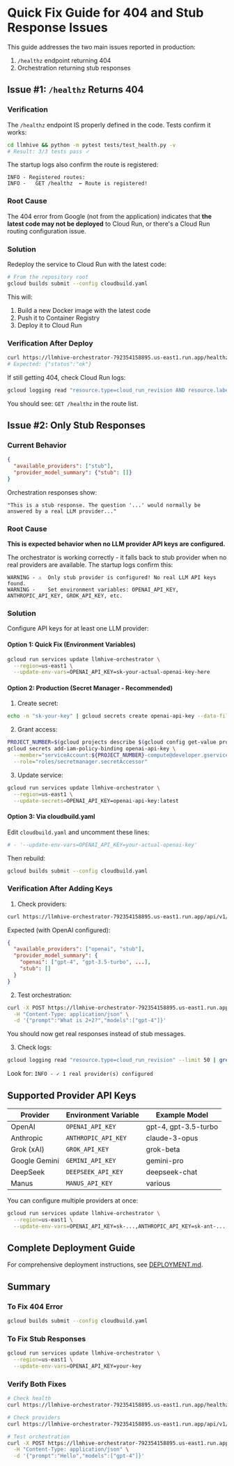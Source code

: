 # Quick Fix Guide for 404 and Stub Response Issues

This guide addresses the two main issues reported in production:
1. `/healthz` endpoint returning 404
2. Orchestration returning stub responses

## Issue #1: `/healthz` Returns 404

### Verification

The `/healthz` endpoint IS properly defined in the code. Tests confirm it works:

```bash
cd llmhive && python -m pytest tests/test_health.py -v
# Result: 3/3 tests pass ✓
```

The startup logs also confirm the route is registered:
```
INFO - Registered routes:
INFO -   GET /healthz  ← Route is registered!
```

### Root Cause

The 404 error from Google (not from the application) indicates that **the latest code may not be deployed** to Cloud Run, or there's a Cloud Run routing configuration issue.

### Solution

Redeploy the service to Cloud Run with the latest code:

```bash
# From the repository root
gcloud builds submit --config cloudbuild.yaml
```

This will:
1. Build a new Docker image with the latest code
2. Push it to Container Registry
3. Deploy it to Cloud Run

### Verification After Deploy

```bash
curl https://llmhive-orchestrator-792354158895.us-east1.run.app/healthz
# Expected: {"status":"ok"}
```

If still getting 404, check Cloud Run logs:
```bash
gcloud logging read "resource.type=cloud_run_revision AND resource.labels.service_name=llmhive-orchestrator" --limit 50 | grep "Registered routes"
```

You should see: `GET /healthz` in the route list.

## Issue #2: Only Stub Responses

### Current Behavior

```json
{
  "available_providers": ["stub"],
  "provider_model_summary": {"stub": []}
}
```

Orchestration responses show:
```
"This is a stub response. The question '...' would normally be answered by a real LLM provider..."
```

### Root Cause

**This is expected behavior when no LLM provider API keys are configured.**

The orchestrator is working correctly - it falls back to stub provider when no real providers are available. The startup logs confirm this:

```
WARNING - ⚠️  Only stub provider is configured! No real LLM API keys found.
WARNING -    Set environment variables: OPENAI_API_KEY, ANTHROPIC_API_KEY, GROK_API_KEY, etc.
```

### Solution

Configure API keys for at least one LLM provider:

#### Option 1: Quick Fix (Environment Variables)

```bash
gcloud run services update llmhive-orchestrator \
  --region=us-east1 \
  --update-env-vars=OPENAI_API_KEY=sk-your-actual-openai-key-here
```

#### Option 2: Production (Secret Manager - Recommended)

1. Create secret:
```bash
echo -n "sk-your-key" | gcloud secrets create openai-api-key --data-file=-
```

2. Grant access:
```bash
PROJECT_NUMBER=$(gcloud projects describe $(gcloud config get-value project) --format="value(projectNumber)")
gcloud secrets add-iam-policy-binding openai-api-key \
  --member="serviceAccount:${PROJECT_NUMBER}-compute@developer.gserviceaccount.com" \
  --role="roles/secretmanager.secretAccessor"
```

3. Update service:
```bash
gcloud run services update llmhive-orchestrator \
  --region=us-east1 \
  --update-secrets=OPENAI_API_KEY=openai-api-key:latest
```

#### Option 3: Via cloudbuild.yaml

Edit `cloudbuild.yaml` and uncomment these lines:
```yaml
# - '--update-env-vars=OPENAI_API_KEY=your-actual-openai-key'
```

Then rebuild:
```bash
gcloud builds submit --config cloudbuild.yaml
```

### Verification After Adding Keys

1. Check providers:
```bash
curl https://llmhive-orchestrator-792354158895.us-east1.run.app/api/v1/orchestration/providers
```

Expected (with OpenAI configured):
```json
{
  "available_providers": ["openai", "stub"],
  "provider_model_summary": {
    "openai": ["gpt-4", "gpt-3.5-turbo", ...],
    "stub": []
  }
}
```

2. Test orchestration:
```bash
curl -X POST https://llmhive-orchestrator-792354158895.us-east1.run.app/api/v1/orchestration/ \
  -H "Content-Type: application/json" \
  -d '{"prompt":"What is 2+2?","models":["gpt-4"]}'
```

You should now get real responses instead of stub messages.

3. Check logs:
```bash
gcloud logging read "resource.type=cloud_run_revision" --limit 50 | grep -A2 "provider"
```

Look for: `INFO - ✓ 1 real provider(s) configured`

## Supported Provider API Keys

| Provider | Environment Variable | Example Model |
|----------|---------------------|---------------|
| OpenAI | `OPENAI_API_KEY` | gpt-4, gpt-3.5-turbo |
| Anthropic | `ANTHROPIC_API_KEY` | claude-3-opus |
| Grok (xAI) | `GROK_API_KEY` | grok-beta |
| Google Gemini | `GEMINI_API_KEY` | gemini-pro |
| DeepSeek | `DEEPSEEK_API_KEY` | deepseek-chat |
| Manus | `MANUS_API_KEY` | various |

You can configure multiple providers at once:
```bash
gcloud run services update llmhive-orchestrator \
  --region=us-east1 \
  --update-env-vars=OPENAI_API_KEY=sk-...,ANTHROPIC_API_KEY=sk-ant-...,GROK_API_KEY=xai-...
```

## Complete Deployment Guide

For comprehensive deployment instructions, see [DEPLOYMENT.md](./DEPLOYMENT.md).

## Summary

### To Fix 404 Error
```bash
gcloud builds submit --config cloudbuild.yaml
```

### To Fix Stub Responses
```bash
gcloud run services update llmhive-orchestrator \
  --region=us-east1 \
  --update-env-vars=OPENAI_API_KEY=your-key
```

### Verify Both Fixes
```bash
# Check health
curl https://llmhive-orchestrator-792354158895.us-east1.run.app/healthz

# Check providers  
curl https://llmhive-orchestrator-792354158895.us-east1.run.app/api/v1/orchestration/providers

# Test orchestration
curl -X POST https://llmhive-orchestrator-792354158895.us-east1.run.app/api/v1/orchestration/ \
  -H "Content-Type: application/json" \
  -d '{"prompt":"Hello","models":["gpt-4"]}'
```
